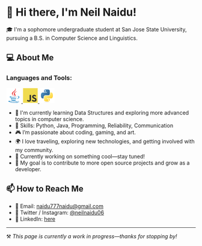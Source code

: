 # 👋 Hi there, I'm Neil Naidu!

🎓 I'm a sophomore undergraduate student at San Jose State University, pursuing a B.S. in Computer Science and Linguistics.

## 💻 About Me

<h3 align="left">Languages and Tools:</h3>
<p align="left"> <a href="https://www.java.com" target="_blank" rel="noreferrer"> <img src="https://raw.githubusercontent.com/devicons/devicon/master/icons/java/java-original.svg" alt="java" width="40" height="40"/> </a> <a href="https://developer.mozilla.org/en-US/docs/Web/JavaScript" target="_blank" rel="noreferrer"> <img src="https://raw.githubusercontent.com/devicons/devicon/master/icons/javascript/javascript-original.svg" alt="javascript" width="40" height="40"/> </a> <a href="https://www.python.org" target="_blank" rel="noreferrer"> <img src="https://raw.githubusercontent.com/devicons/devicon/master/icons/python/python-original.svg" alt="python" width="40" height="40"/> </a> </p>

- 🌱 I'm currently learning Data Structures and exploring more advanced topics in computer science.
- 🔧 Skills: Python, Java, Programming, Reliability, Communication
- 🎮 I’m passionate about coding, gaming, and art.
- 🌍 I love traveling, exploring new technologies, and getting involved with my community.
- 🚀 Currently working on something cool—stay tuned!
- 🎯 My goal is to contribute to more open source projects and grow as a developer.

## 📫 How to Reach Me

- 📧 Email: [naidu777naidu@gmail.com](mailto:naidu777naidu@gmail.com)  
- 🧵 Twitter / Instagram: [@neilnaidu06](instagram.com/neilnaidu06)  
- 💼 LinkedIn: [here](https://www.linkedin.com/in/neil-naidu-b0a6a3252/)

---

⚒️ *This page is currently a work in progress—thanks for stopping by!*
